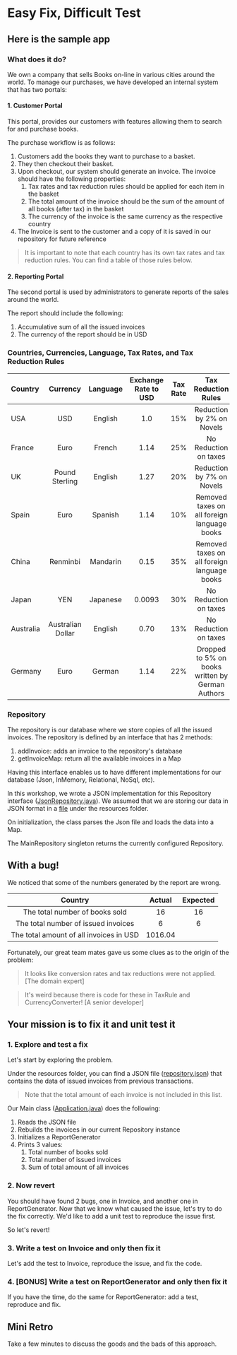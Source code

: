 # Easy Fix, Difficult Test

## Here is the sample app

### What does it do?

We own a company that sells Books on-line in various cities around the world. 
To manage our purchases, we have developed an internal system that has two 
portals:

#### 1. Customer Portal

This portal, provides our customers with features allowing them to search for 
and purchase books. 

The purchase workflow is as follows: 
1. Customers add the books they want to purchase to a basket.     
1. They then checkout their basket.
1. Upon checkout, our system should generate an invoice. The invoice should 
have the following properties: 
    1. Tax rates and tax reduction rules should be applied for each item in 
    the basket 
    2. The total amount of the invoice should be the sum of the amount of all 
    books (after tax) in the basket
    3. The currency of the invoice is the same currency as the respective 
    country
1. The Invoice is sent to the customer and a copy of it is saved in our 
repository for future reference   

> It is important to note that each country has its own tax rates and tax 
reduction rules. You can find a table of those rules below.  
 
#### 2. Reporting Portal

The second portal is used by administrators to generate reports of the sales 
around the world. 

The report should include the following: 
1. Accumulative sum of all the issued invoices
1. The currency of the report should be in USD 

### Countries, Currencies, Language, Tax Rates, and Tax Reduction Rules   

| Country       | Currency          | Language  | Exchange Rate to USD  | Tax Rate | Tax Reduction Rules                              | 
| :-------------|:-----------------:| :--------:| :--------------------:|:--------:|:------------------------------------------------:|
| USA           | USD               | English   | 1.0                   | 15%      | Reduction by 2% on Novels                        |  
| France        | Euro              | French    | 1.14                  | 25%      | No Reduction on taxes                            | 
| UK            | Pound Sterling    | English   | 1.27                  | 20%      | Reduction by 7% on Novels                        |
| Spain         | Euro              | Spanish   | 1.14                  | 10%      | Removed taxes on all foreign language books      |  
| China         | Renminbi          | Mandarin  | 0.15                  | 35%      | Removed taxes on all foreign language books      |
| Japan         | YEN               | Japanese  | 0.0093                | 30%      | No Reduction on taxes                            |
| Australia     | Australian Dollar | English   | 0.70                  | 13%      | No Reduction on taxes                            |     
| Germany       | Euro              | German    | 1.14                  | 22%      | Dropped to 5% on books written by German Authors |  


### Repository

The repository is our database where we store copies of all the issued invoices. 
The repository is defined by an interface that has 2 methods: 
1. addInvoice: adds an invoice to the repository's database 
1. getInvoiceMap: return all the available invoices in a Map  

Having this interface enables us to have different implementations for our 
database (Json, InMemory, Relational, NoSql, etc). 

In this workshop, we wrote a JSON implementation for this Repository interface
([JsonRepository.java](./src/main/java/com/murex/tbw/storage/JsonRepository.java)). 
We assumed that we are storing our data in JSON format in a [file](./src/main/resources/repository.json) 
under the resources folder.  

On initialization, the class parses the Json file and loads the data into a Map.

The MainRepository singleton returns the currently configured Repository.


## With a bug!

We noticed that some of the numbers generated by the report are wrong. 

| Country                                 | Actual | Expected | 
|:---------------------------------------:|:------:|:--------:| 
| The total number of books sold          | 16     |    16    |
| The total number of issued invoices     | 6      |    6     |
| The total amount of all invoices in USD | 1016.04|          |

Fortunately, our great team mates gave us some clues as to the origin of the
problem:

> It looks like conversion rates and tax reductions were not applied.
> [The domain expert]

> It's weird because there is code for these in TaxRule and CurrencyConverter!
> [A senior developer]

## Your mission is to fix it and unit test it

### 1. Explore and test a fix

Let's start by exploring the problem.

Under the resources folder, you can find a JSON file ([repository.json](./src/main/resources/repository.json)) 
that contains the data of issued invoices from previous transactions.

> Note that the total amount of each invoice is not included in this list. 

Our Main class ([Application.java](./src/main/java/Application.java)) does the
following: 
1. Reads the JSON file
1. Rebuilds the invoices in our current Repository instance 
1. Initializes a ReportGenerator
1. Prints 3 values:
    1. Total number of books sold
    2. Total number of issued invoices
    3. Sum of total amount of all invoices

### 2. Now revert

You should have found 2 bugs, one in Invoice, and another one in 
ReportGenerator. Now that we know what caused the issue, let's try to do the
fix correctly. We'd like to add a unit test to reproduce the issue first.

So let's revert!

### 3. Write a test on Invoice and only then fix it

Let's add the test to Invoice, reproduce the issue, and fix the code. 

### 4. [BONUS] Write a test on ReportGenerator and only then fix it

If you have the time, do the same for ReportGenerator: add a test, reproduce
and fix.

## Mini Retro

Take a few minutes to discuss the goods and the bads of this approach.